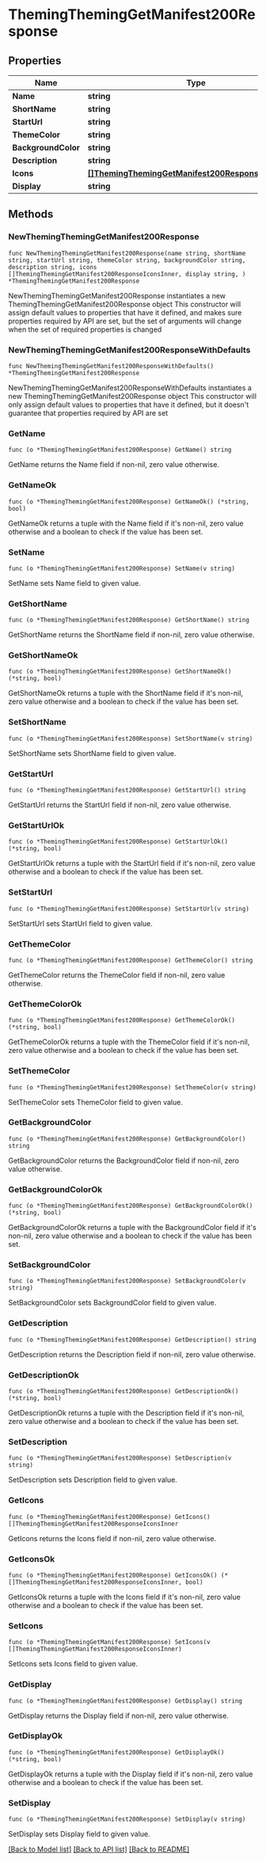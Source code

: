 # ThemingThemingGetManifest200Response

## Properties

Name | Type | Description | Notes
------------ | ------------- | ------------- | -------------
**Name** | **string** |  | 
**ShortName** | **string** |  | 
**StartUrl** | **string** |  | 
**ThemeColor** | **string** |  | 
**BackgroundColor** | **string** |  | 
**Description** | **string** |  | 
**Icons** | [**[]ThemingThemingGetManifest200ResponseIconsInner**](ThemingThemingGetManifest200ResponseIconsInner.md) |  | 
**Display** | **string** |  | 

## Methods

### NewThemingThemingGetManifest200Response

`func NewThemingThemingGetManifest200Response(name string, shortName string, startUrl string, themeColor string, backgroundColor string, description string, icons []ThemingThemingGetManifest200ResponseIconsInner, display string, ) *ThemingThemingGetManifest200Response`

NewThemingThemingGetManifest200Response instantiates a new ThemingThemingGetManifest200Response object
This constructor will assign default values to properties that have it defined,
and makes sure properties required by API are set, but the set of arguments
will change when the set of required properties is changed

### NewThemingThemingGetManifest200ResponseWithDefaults

`func NewThemingThemingGetManifest200ResponseWithDefaults() *ThemingThemingGetManifest200Response`

NewThemingThemingGetManifest200ResponseWithDefaults instantiates a new ThemingThemingGetManifest200Response object
This constructor will only assign default values to properties that have it defined,
but it doesn't guarantee that properties required by API are set

### GetName

`func (o *ThemingThemingGetManifest200Response) GetName() string`

GetName returns the Name field if non-nil, zero value otherwise.

### GetNameOk

`func (o *ThemingThemingGetManifest200Response) GetNameOk() (*string, bool)`

GetNameOk returns a tuple with the Name field if it's non-nil, zero value otherwise
and a boolean to check if the value has been set.

### SetName

`func (o *ThemingThemingGetManifest200Response) SetName(v string)`

SetName sets Name field to given value.


### GetShortName

`func (o *ThemingThemingGetManifest200Response) GetShortName() string`

GetShortName returns the ShortName field if non-nil, zero value otherwise.

### GetShortNameOk

`func (o *ThemingThemingGetManifest200Response) GetShortNameOk() (*string, bool)`

GetShortNameOk returns a tuple with the ShortName field if it's non-nil, zero value otherwise
and a boolean to check if the value has been set.

### SetShortName

`func (o *ThemingThemingGetManifest200Response) SetShortName(v string)`

SetShortName sets ShortName field to given value.


### GetStartUrl

`func (o *ThemingThemingGetManifest200Response) GetStartUrl() string`

GetStartUrl returns the StartUrl field if non-nil, zero value otherwise.

### GetStartUrlOk

`func (o *ThemingThemingGetManifest200Response) GetStartUrlOk() (*string, bool)`

GetStartUrlOk returns a tuple with the StartUrl field if it's non-nil, zero value otherwise
and a boolean to check if the value has been set.

### SetStartUrl

`func (o *ThemingThemingGetManifest200Response) SetStartUrl(v string)`

SetStartUrl sets StartUrl field to given value.


### GetThemeColor

`func (o *ThemingThemingGetManifest200Response) GetThemeColor() string`

GetThemeColor returns the ThemeColor field if non-nil, zero value otherwise.

### GetThemeColorOk

`func (o *ThemingThemingGetManifest200Response) GetThemeColorOk() (*string, bool)`

GetThemeColorOk returns a tuple with the ThemeColor field if it's non-nil, zero value otherwise
and a boolean to check if the value has been set.

### SetThemeColor

`func (o *ThemingThemingGetManifest200Response) SetThemeColor(v string)`

SetThemeColor sets ThemeColor field to given value.


### GetBackgroundColor

`func (o *ThemingThemingGetManifest200Response) GetBackgroundColor() string`

GetBackgroundColor returns the BackgroundColor field if non-nil, zero value otherwise.

### GetBackgroundColorOk

`func (o *ThemingThemingGetManifest200Response) GetBackgroundColorOk() (*string, bool)`

GetBackgroundColorOk returns a tuple with the BackgroundColor field if it's non-nil, zero value otherwise
and a boolean to check if the value has been set.

### SetBackgroundColor

`func (o *ThemingThemingGetManifest200Response) SetBackgroundColor(v string)`

SetBackgroundColor sets BackgroundColor field to given value.


### GetDescription

`func (o *ThemingThemingGetManifest200Response) GetDescription() string`

GetDescription returns the Description field if non-nil, zero value otherwise.

### GetDescriptionOk

`func (o *ThemingThemingGetManifest200Response) GetDescriptionOk() (*string, bool)`

GetDescriptionOk returns a tuple with the Description field if it's non-nil, zero value otherwise
and a boolean to check if the value has been set.

### SetDescription

`func (o *ThemingThemingGetManifest200Response) SetDescription(v string)`

SetDescription sets Description field to given value.


### GetIcons

`func (o *ThemingThemingGetManifest200Response) GetIcons() []ThemingThemingGetManifest200ResponseIconsInner`

GetIcons returns the Icons field if non-nil, zero value otherwise.

### GetIconsOk

`func (o *ThemingThemingGetManifest200Response) GetIconsOk() (*[]ThemingThemingGetManifest200ResponseIconsInner, bool)`

GetIconsOk returns a tuple with the Icons field if it's non-nil, zero value otherwise
and a boolean to check if the value has been set.

### SetIcons

`func (o *ThemingThemingGetManifest200Response) SetIcons(v []ThemingThemingGetManifest200ResponseIconsInner)`

SetIcons sets Icons field to given value.


### GetDisplay

`func (o *ThemingThemingGetManifest200Response) GetDisplay() string`

GetDisplay returns the Display field if non-nil, zero value otherwise.

### GetDisplayOk

`func (o *ThemingThemingGetManifest200Response) GetDisplayOk() (*string, bool)`

GetDisplayOk returns a tuple with the Display field if it's non-nil, zero value otherwise
and a boolean to check if the value has been set.

### SetDisplay

`func (o *ThemingThemingGetManifest200Response) SetDisplay(v string)`

SetDisplay sets Display field to given value.



[[Back to Model list]](../README.md#documentation-for-models) [[Back to API list]](../README.md#documentation-for-api-endpoints) [[Back to README]](../README.md)


